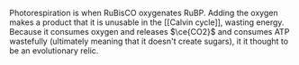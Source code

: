 Photorespiration is when RuBisCO oxygenates RuBP. Adding the oxygen makes a product that it is unusable in the [[Calvin cycle]], wasting energy. Because it consumes oxygen and releases $\ce{CO2}$ and consumes ATP wastefully (ultimately meaning that it doesn't create sugars), it it thought to be an evolutionary relic.